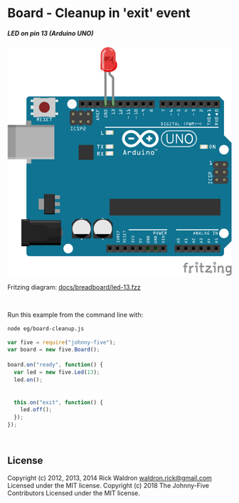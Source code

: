 <!--remove-start-->

# Board - Cleanup in 'exit' event

<!--remove-end-->






##### LED on pin 13 (Arduino UNO)



![docs/breadboard/led-13.png](breadboard/led-13.png)<br>

Fritzing diagram: [docs/breadboard/led-13.fzz](breadboard/led-13.fzz)

&nbsp;




Run this example from the command line with:
```bash
node eg/board-cleanup.js
```


```javascript
var five = require("johnny-five");
var board = new five.Board();

board.on("ready", function() {
  var led = new five.Led(13);
  led.on();


  this.on("exit", function() {
    led.off();
  });
});

```








&nbsp;

<!--remove-start-->

## License
Copyright (c) 2012, 2013, 2014 Rick Waldron <waldron.rick@gmail.com>
Licensed under the MIT license.
Copyright (c) 2018 The Johnny-Five Contributors
Licensed under the MIT license.

<!--remove-end-->
